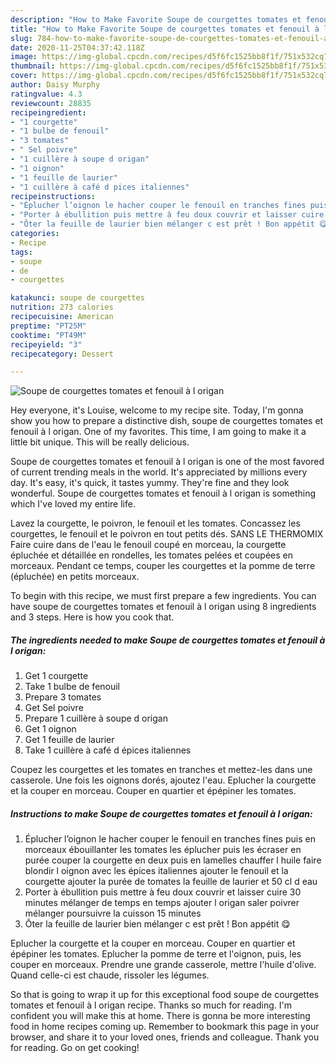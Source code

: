 ```yaml
---
description: "How to Make Favorite Soupe de courgettes tomates et fenouil à l origan"
title: "How to Make Favorite Soupe de courgettes tomates et fenouil à l origan"
slug: 784-how-to-make-favorite-soupe-de-courgettes-tomates-et-fenouil-a-l-origan
date: 2020-11-25T04:37:42.118Z
image: https://img-global.cpcdn.com/recipes/d5f6fc1525bb8f1f/751x532cq70/soupe-de-courgettes-tomates-et-fenouil-a-l-origan-photo-principale-de-la-recette.jpg
thumbnail: https://img-global.cpcdn.com/recipes/d5f6fc1525bb8f1f/751x532cq70/soupe-de-courgettes-tomates-et-fenouil-a-l-origan-photo-principale-de-la-recette.jpg
cover: https://img-global.cpcdn.com/recipes/d5f6fc1525bb8f1f/751x532cq70/soupe-de-courgettes-tomates-et-fenouil-a-l-origan-photo-principale-de-la-recette.jpg
author: Daisy Murphy
ratingvalue: 4.3
reviewcount: 28835
recipeingredient:
- "1 courgette"
- "1 bulbe de fenouil"
- "3 tomates"
- " Sel poivre"
- "1 cuillère à soupe d origan"
- "1 oignon"
- "1 feuille de laurier"
- "1 cuillère à café d pices italiennes"
recipeinstructions:
- "Éplucher l’oignon le hacher couper le fenouil en tranches fines puis en morceaux ébouillanter les tomates les éplucher puis les écraser en purée couper la courgette en deux puis en lamelles chauffer l huile faire blondir l oignon avec les épices italiennes ajouter le fenouil et la courgette ajouter la purée de tomates la feuille de laurier et 50 cl d eau"
- "Porter à ébullition puis mettre à feu doux couvrir et laisser cuire 30 minutes mélanger de temps en temps ajouter l origan saler poivrer mélanger poursuivre la cuisson 15 minutes"
- "Ôter la feuille de laurier bien mélanger c est prêt ! Bon appétit 😋"
categories:
- Recipe
tags:
- soupe
- de
- courgettes

katakunci: soupe de courgettes 
nutrition: 273 calories
recipecuisine: American
preptime: "PT25M"
cooktime: "PT49M"
recipeyield: "3"
recipecategory: Dessert

---
```



![Soupe de courgettes tomates et fenouil à l origan](https://img-global.cpcdn.com/recipes/d5f6fc1525bb8f1f/751x532cq70/soupe-de-courgettes-tomates-et-fenouil-a-l-origan-photo-principale-de-la-recette.jpg)

Hey everyone, it's Louise, welcome to my recipe site. Today, I'm gonna show you how to prepare a distinctive dish, soupe de courgettes tomates et fenouil à l origan. One of my favorites. This time, I am going to make it a little bit unique. This will be really delicious.

Soupe de courgettes tomates et fenouil à l origan is one of the most favored of current trending meals in the world. It's appreciated by millions every day. It's easy, it's quick, it tastes yummy. They're fine and they look wonderful. Soupe de courgettes tomates et fenouil à l origan is something which I've loved my entire life.

Lavez la courgette, le poivron, le fenouil et les tomates. Concassez les courgettes, le fenouil et le poivron en tout petits dés. SANS LE THERMOMIX Faire cuire dans de l&#39;eau le fenouil coupé en morceau, la courgette épluchée et détaillée en rondelles, les tomates pelées et coupées en morceaux. Pendant ce temps, couper les courgettes et la pomme de terre (épluchée) en petits morceaux.


To begin with this recipe, we must first prepare a few ingredients. You can have soupe de courgettes tomates et fenouil à l origan using 8 ingredients and 3 steps. Here is how you cook that.

<!--inarticleads1-->

##### The ingredients needed to make Soupe de courgettes tomates et fenouil à l origan:

1. Get 1 courgette
1. Take 1 bulbe de fenouil
1. Prepare 3 tomates
1. Get  Sel poivre
1. Prepare 1 cuillère à soupe d origan
1. Get 1 oignon
1. Get 1 feuille de laurier
1. Take 1 cuillère à café d épices italiennes


Coupez les courgettes et les tomates en tranches et mettez-les dans une casserole. Une fois les oignons dorés, ajoutez l&#39;eau. Eplucher la courgette et la couper en morceau. Couper en quartier et épépiner les tomates. 

<!--inarticleads2-->

##### Instructions to make Soupe de courgettes tomates et fenouil à l origan:

1. Éplucher l’oignon le hacher couper le fenouil en tranches fines puis en morceaux ébouillanter les tomates les éplucher puis les écraser en purée couper la courgette en deux puis en lamelles chauffer l huile faire blondir l oignon avec les épices italiennes ajouter le fenouil et la courgette ajouter la purée de tomates la feuille de laurier et 50 cl d eau
1. Porter à ébullition puis mettre à feu doux couvrir et laisser cuire 30 minutes mélanger de temps en temps ajouter l origan saler poivrer mélanger poursuivre la cuisson 15 minutes
1. Ôter la feuille de laurier bien mélanger c est prêt ! Bon appétit 😋


Eplucher la courgette et la couper en morceau. Couper en quartier et épépiner les tomates. Eplucher la pomme de terre et l&#39;oignon, puis, les couper en morceaux. Prendre une grande casserole, mettre l&#39;huile d&#39;olive. Quand celle-ci est chaude, rissoler les légumes. 

So that is going to wrap it up for this exceptional food soupe de courgettes tomates et fenouil à l origan recipe. Thanks so much for reading. I'm confident you will make this at home. There is gonna be more interesting food in home recipes coming up. Remember to bookmark this page in your browser, and share it to your loved ones, friends and colleague. Thank you for reading. Go on get cooking!
